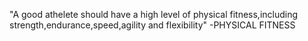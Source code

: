 

"A good athelete should have a high level of physical fitness,including strength,endurance,speed,agility and flexibility"
 -PHYSICAL FITNESS
